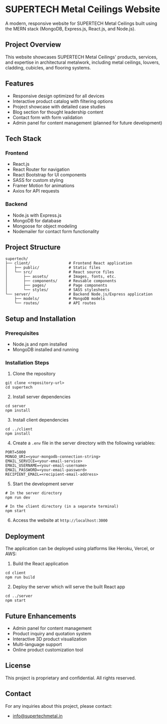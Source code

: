 # SUPERTECH Metal Ceilings Website

A modern, responsive website for SUPERTECH Metal Ceilings built using the MERN stack (MongoDB, Express.js, React.js, and Node.js).

## Project Overview

This website showcases SUPERTECH Metal Ceilings' products, services, and expertise in architectural metalwork, including metal ceilings, louvers, cladding, cubicles, and flooring systems.

## Features

- Responsive design optimized for all devices
- Interactive product catalog with filtering options
- Project showcase with detailed case studies
- Blog section for thought leadership content
- Contact form with form validation
- Admin panel for content management (planned for future development)

## Tech Stack

### Frontend
- React.js
- React Router for navigation
- React Bootstrap for UI components
- SASS for custom styling
- Framer Motion for animations
- Axios for API requests

### Backend
- Node.js with Express.js
- MongoDB for database
- Mongoose for object modeling
- Nodemailer for contact form functionality

## Project Structure

```
supertech/
├── client/                 # Frontend React application
│   ├── public/             # Static files
│   └── src/                # React source files
│       ├── assets/         # Images, fonts, etc.
│       ├── components/     # Reusable components
│       ├── pages/          # Page components
│       └── styles/         # SASS stylesheets
└── server/                 # Backend Node.js/Express application
    ├── models/             # MongoDB models
    └── routes/             # API routes
```

## Setup and Installation

### Prerequisites
- Node.js and npm installed
- MongoDB installed and running

### Installation Steps

1. Clone the repository
```
git clone <repository-url>
cd supertech
```

2. Install server dependencies
```
cd server
npm install
```

3. Install client dependencies
```
cd ../client
npm install
```

4. Create a `.env` file in the server directory with the following variables:
```
PORT=5000
MONGO_URI=<your-mongodb-connection-string>
EMAIL_SERVICE=<your-email-service>
EMAIL_USERNAME=<your-email-username>
EMAIL_PASSWORD=<your-email-password>
RECIPIENT_EMAIL=<recipient-email-address>
```

5. Start the development server
```
# In the server directory
npm run dev

# In the client directory (in a separate terminal)
npm start
```

6. Access the website at `http://localhost:3000`

## Deployment

The application can be deployed using platforms like Heroku, Vercel, or AWS:

1. Build the React application
```
cd client
npm run build
```

2. Deploy the server which will serve the built React app
```
cd ../server
npm start
```

## Future Enhancements

- Admin panel for content management
- Product inquiry and quotation system
- Interactive 3D product visualization
- Multi-language support
- Online product customization tool

## License

This project is proprietary and confidential. All rights reserved.

## Contact

For any inquiries about this project, please contact:
- info@supertechmetal.in
